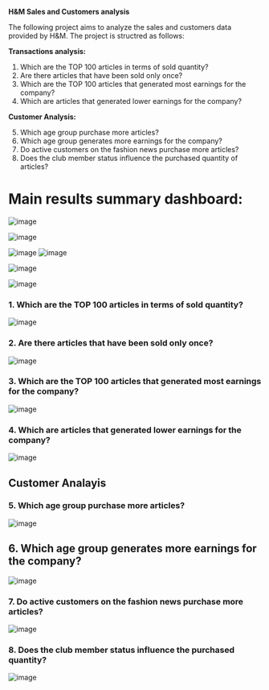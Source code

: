 **H&M Sales and Customers analysis** 

The following project aims to analyze the sales and customers data provided by H&M.
The project is structred as follows:

**Transactions analysis:**
1. Which are the TOP 100 articles in terms of sold quantity?
2. Are there articles that have been sold only once?
3. Which are the TOP 100 articles that generated most earnings for the company?
4. Which are articles that generated lower earnings for the company?

**Customer Analysis:**

5. Which age group purchase more articles?
6. Which age group generates more earnings for the company?
7. Do active customers on the fashion news purchase more articles?
8. Does the club member status influence the purchased quantity of articles?


# Main results summary dashboard:

![image](https://user-images.githubusercontent.com/22324848/188068788-b44bbe12-a578-4ab1-bf26-47705f31a569.png)


![image](https://user-images.githubusercontent.com/22324848/188104587-41c1006f-1893-4eba-8e36-00373d668062.png)


![image](https://user-images.githubusercontent.com/22324848/188067737-d4ee1116-4495-46c1-9ba9-c730aa5ebe71.png) ![image](https://user-images.githubusercontent.com/22324848/188067877-01e0d4bf-3a68-4d76-8a96-a43e11f6def0.png)

![image](https://user-images.githubusercontent.com/22324848/188069320-04648021-4176-4159-9dbb-77e761e3e8fd.png)

![image](https://user-images.githubusercontent.com/22324848/188069405-f3fa2ab0-b97f-4205-92f4-2de4b3117be6.png)



### 1. Which are the TOP 100 articles in terms of sold quantity?

![image](https://user-images.githubusercontent.com/22324848/188104508-31a4e994-87c1-4195-b082-e815df61e77c.png)


### 2. Are there articles that have been sold only once?

![image](https://user-images.githubusercontent.com/22324848/188108248-a5947a70-6e77-4f77-b5e0-964aabadd259.png)


### 3. Which are the TOP 100 articles that generated most earnings for the company?

![image](https://user-images.githubusercontent.com/22324848/188111571-c3fdc1e0-0b7f-4c28-b486-a1429bb4d65d.png)



### 4. Which are articles that generated lower earnings for the company?

![image](https://user-images.githubusercontent.com/22324848/188116725-921307b0-f056-43d8-9201-6ec41469c414.png)


## Customer Analayis

### 5. Which age group purchase more articles?

![image](https://user-images.githubusercontent.com/22324848/188067737-d4ee1116-4495-46c1-9ba9-c730aa5ebe71.png)


## 6. Which age group generates more earnings for the company?


![image](https://user-images.githubusercontent.com/22324848/188067877-01e0d4bf-3a68-4d76-8a96-a43e11f6def0.png)


### 7. Do active customers on the fashion news purchase more articles?

![image](https://user-images.githubusercontent.com/22324848/188117379-5cb3ffc7-98f4-4047-9199-bda03415bc41.png)


### 8. Does the club member status influence the purchased quantity?
![image](https://user-images.githubusercontent.com/22324848/188117644-9af7a60d-47c0-4be3-ba04-cf825538f3a3.png)

